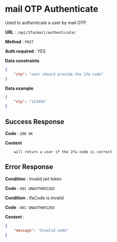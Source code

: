 # mail OTP Authenticate

Used to authenticate a user by mail OTP

**URL** : `/api/2fa/mail/authenticate/`

**Method** : `POST`

**Auth required** : YES

**Data constraints**

```json
{
    "otp": "user should provide the 2fa code"
}
```

**Data example**

```json
{
    "otp": "123456"
}
```

## Success Response

**Code** : `200 OK`

**Content**

```
    will return a user if the 2fa code is correct
```

## Error Response

**Condition** : Invalid jwt token

**Code** : `401 UNAUTHORIZED`

**Condition** : tfaCode is invalid

**Code** : `401 UNAUTHORIZED`

**Content** :

```json
{
    "message": "Invalid code"
}
```